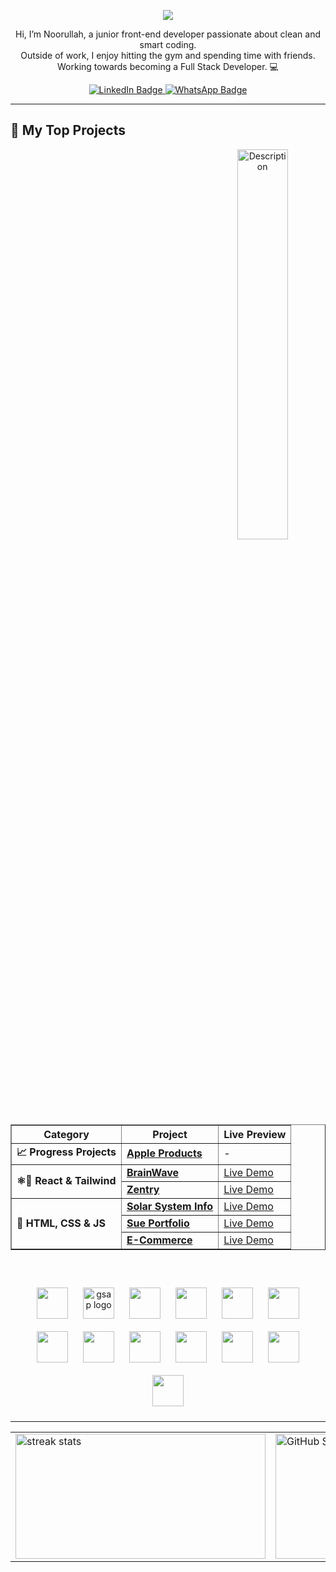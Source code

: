 
<p align="center">
  <img src="https://readme-typing-svg.herokuapp.com?font=Fira+Code&size=22&duration=2500&pause=800&color=36BCF7&center=true&vCenter=true&width=600&lines=Hey+there%2C+It+Is+Noorullah;Available+for+hiring;Focusing+on+JavaScript+and+React" />
</p>

<p align="center">
  Hi, I’m Noorullah, a junior front-end developer passionate about clean and smart coding.<br>
  Outside of work, I enjoy hitting the gym and spending time with friends.<br>
  Working towards becoming a Full Stack Developer. 💻
</p>

<p align="center">
  <a href="https://www.linkedin.com/in/nn-bayat/" target="_blank">
    <img src="https://img.shields.io/badge/LinkedIn-%230A66C2.svg?style=for-the-badge&logo=linkedin&logoColor=white" alt="LinkedIn Badge"/>
  </a>
  <a href="https://wa.me/93766712460?text=Hey%2C%20I%20saw%20your%20GitHub" target="_blank">
    <img src="https://img.shields.io/badge/WhatsApp-25D366?style=for-the-badge&logo=whatsapp&logoColor=white" alt="WhatsApp Badge"/>
  </a>
</p>

---

## 🚀 My Top Projects

<div align="center">
  <div style="flex: 1 1 60%;">
    <table border="1" cellspacing="0" cellpadding="8">
      <tr>
        <th>Category</th>
        <th>Project</th>
        <th>Live Preview</th>
      </tr>
      <tr>
        <td><strong>📈 Progress Projects</strong></td>
        <td><a href="https://github.com/NN-Bayat/Apple-Products-Store"><strong>Apple Products</strong></a></td>
        <td>-</td>
      </tr>
      <tr>
        <td rowspan="2"><strong>⚛️💨 React & Tailwind</strong></td>
        <td><a href="https://github.com/NN-Bayat/BrainWave__2-26-25"><strong>BrainWave</strong></a></td>
        <td><a href="https://github.com/NN-Bayat/BrainWave__2-26-25">Live Demo</a></td>
      </tr>
      <tr>
        <td><a href="https://nn-bayat.github.io/Zentry__3-3-25/"><strong>Zentry</strong></a></td>
        <td><a href="https://nn-bayat.github.io/Zentry__3-3-25/">Live Demo</a></td>
      </tr>
      <tr>
        <td rowspan="3"><strong>🎨 HTML, CSS & JS </strong></td>
        <td><a href="https://nn-bayat.github.io/Solar-System-info__2-3-25/"><strong>Solar System Info</strong></a></td>
        <td><a href="https://nn-bayat.github.io/Solar-System-info__2-3-25/">Live Demo</a></td>
      </tr>
      <tr>
        <td><a href="https://nn-bayat.github.io/Sue-portfolio__1-22-2025/"><strong>Sue Portfolio</strong></a></td>
        <td><a href="https://nn-bayat.github.io/Sue-portfolio__1-22-2025/">Live Demo</a></td>
      </tr>
      <tr>
        <td><a href="https://nn-bayat.github.io/shopping-cart__1-16-2025/"><strong>E-Commerce</strong></a></td>
        <td><a href="https://nn-bayat.github.io/shopping-cart__1-16-2025/">Live Demo</a></td>
      </tr>
      <img align="right" width="40%" height="40%" src="https://user-images.githubusercontent.com/74038190/212748842-9fcbad5b-6173-4175-8a61-521f3dbb7514.gif" alt="Description">
    </table>
  </div>
</div>
<br/>
<br/>


<div align="center">
  <img src="https://skillicons.dev/icons?i=javascript" height="50" style="margin:10px;" />
  <img src="https://cdn.simpleicons.org/greensock/88CE02" height="50" alt="gsap logo" style="margin:10px;" />
  <img src="https://skillicons.dev/icons?i=react" height="50" style="margin:10px;" />
  <img src="https://skillicons.dev/icons?i=tailwindcss" height="50" style="margin:10px;" />
  <img src="https://skillicons.dev/icons?i=git" height="50" style="margin:10px;" />
  <img src="https://skillicons.dev/icons?i=sass" height="50" style="margin:10px;" />
  <img src="https://skillicons.dev/icons?i=bootstrap" height="50" style="margin:10px;" />
  <img src="https://skillicons.dev/icons?i=html" height="50" style="margin:10px;" />
  <img src="https://skillicons.dev/icons?i=css" height="50" style="margin:10px;" />
  <img src="https://skillicons.dev/icons?i=figma" height="50" style="margin:10px;" />
  <img src="https://skillicons.dev/icons?i=github" height="50" style="margin:10px;" />
  <img src="https://skillicons.dev/icons?i=ae" height="50" style="margin:10px;" />
  <img src="https://skillicons.dev/icons?i=ps" height="50" style="margin:10px;" />
</div>

---

<table align="center" style="border: none;">
  <tr style="border: none;">
    <td style="border: none;">
      <img width="400" height="200" src="https://github-readme-streak-stats-salesp07.vercel.app/?user=NN-Bayat&count_private=true&theme=react&border_radius=10" alt="streak stats"/>
    </td>
    <td style="border: none;">
      <img width="400" height="200" src="https://github-readme-stats.vercel.app/api?username=NN-Bayat&count_private=true&show_icons=true&theme=react&rank_icon=github&border_radius=10" alt="GitHub Stats"/>
    </td>
  </tr>
</table>
